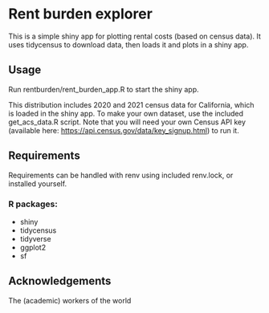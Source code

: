 # Rent burden explorer

This is a simple shiny app for plotting rental costs (based on census data). It uses tidycensus to download data, then loads it and plots in a shiny app.

## Usage

Run rentburden/rent_burden_app.R to start the shiny app.

This distribution includes 2020 and 2021 census data for California, which is loaded in the shiny app. To make your own dataset, use the included get_acs_data.R script. Note that you will need your own Census API key (available here: <https://api.census.gov/data/key_signup.html>) to run it.

## Requirements

Requirements can be handled with renv using included renv.lock, or installed yourself.

### R packages:

-   shiny
-   tidycensus
-   tidyverse
-   ggplot2
-   sf

## Acknowledgements

The (academic) workers of the world
